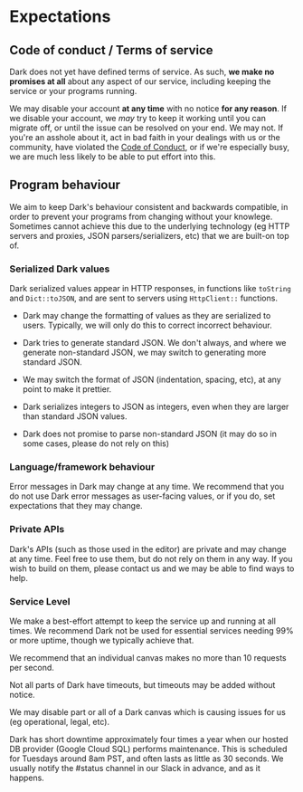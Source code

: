 # Expectations

## Code of conduct / Terms of service

Dark does not yet have defined terms of service. As such, **we make no promises at
all** about any aspect of our service, including keeping the service or your programs
running.

We may disable your account **at any time** with no notice **for any reason**.  If we
disable your account, we *may* try to keep it working until you can migrate off, or
until the issue can be resolved on your end. We may not. If you're an asshole about
it, act in bad faith in your dealings with us or the community, have violated the
[Code of Conduct](https://darklang.com/code-of-conduct), or if we're especially busy,
we are much less likely to be able to put effort into this.


## Program behaviour

We aim to keep Dark's behaviour consistent and backwards compatible, in order to prevent your programs from changing without your knowlege. Sometimes
cannot achieve this due to the underlying technology (eg HTTP servers and proxies,
JSON parsers/serializers, etc) that we are built-on top of.


### Serialized Dark values

Dark serialized values appear in HTTP responses, in functions like `toString` and `Dict::toJSON`, and are sent to servers using `HttpClient::` functions.

- Dark may change the formatting of values as they are serialized to users.
  Typically, we will only do this to correct incorrect behaviour.

- Dark tries to generate standard JSON. We don't always, and where we generate
  non-standard JSON, we may switch to generating more standard JSON.

- We may switch the format of JSON (indentation, spacing, etc), at any point to make
  it prettier.

- Dark serializes integers to JSON as integers, even when they are larger than
  standard JSON values.

- Dark does not promise to parse non-standard JSON (it may do so in some cases,
  please do not rely on this)

### Language/framework behaviour

Error messages in Dark may change at any time. We recommend that you do not use
Dark error messages as user-facing values, or if you do, set expectations that they
may change.

### Private APIs

Dark's APIs (such as those used in the editor) are private and may change at any
time. Feel free to use them, but do not rely on them in any way. If you wish to build
on them, please contact us and we may be able to find ways to help.

### Service Level

We make a best-effort attempt to keep the service up and running at all times. We
recommend Dark not be used for essential services needing 99% or more uptime, though
we typically achieve that.

We recommend that an individual canvas makes no more than 10 requests per second.

Not all parts of Dark have timeouts, but timeouts may be added without notice.

We may disable part or all of a Dark canvas which is causing issues for us (eg operational, legal, etc).

Dark has short downtime approximately four times a year when our hosted DB provider
(Google Cloud SQL) performs maintenance. This is scheduled for Tuesdays around 8am
PST, and often lasts as little as 30 seconds. We usually notify the #status channel
in our Slack in advance, and as it happens.

